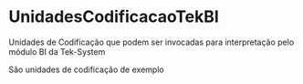 # UnidadesCodificacaoTekBI
Unidades de Codificação que podem ser invocadas para interpretação pelo módulo BI da Tek-System

São unidades de codificação de exemplo
